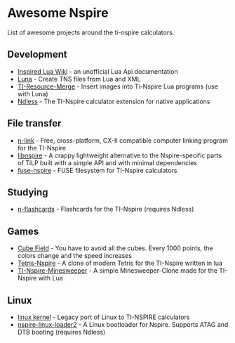 
# Awesome Nspire

List of awesome projects around the ti-nspire calculators.

## Development

 - [Inspired Lua Wiki](https://wiki.inspired-lua.org/) - an unofficial Lua Api documentation
 - [Luna](https://github.com/ndless-nspire/Luna) - Create TNS files from Lua and XML
 - [TI-Resource-Merge](https://github.com/DaveDuck321/TI-Resource-Merge) - Insert images into Ti-Nspire Lua programs (use with Luna)
 - [Ndless](https://github.com/ndless-nspire/Ndless) - The TI-Nspire calculator extension for native applications

## File transfer

 - [n-link](https://github.com/lights0123/n-link) - Free, cross-platform, CX-II compatible computer linking program for the TI-Nspire
 - [libnspire](https://github.com/Vogtinator/libnspire) - A crappy lightweight alternative to the Nspire-specific parts of TiLP built with a simple API and with minimal dependencies
 - [fuse-nspire](https://github.com/Vogtinator/fuse-nspire) - FUSE filesystem for TI-Nspire calculators

## Studying

 - [n-flashcards](https://github.com/lights0123/n-flashcards) - Flashcards for the TI-Nspire (requires Ndless)

## Games

 - [Cube Field](https://www.ticalc.org/archives/files/fileinfo/443/44308.html) - You have to avoid all the cubes. Every 1000 points, the colors change and the speed increases
 - [Tetris-Nspire](https://github.com/DaveDuck321/Tetris-Nspire) - A clone of modern Tetris for the TI-Nspire written in lua
 - [TI-Nspire-Minesweeper](https://github.com/Skayo/TI-Nspire-Minesweeper) - A simple Minesweeper-Clone made for the TI-Nspire with Lua

## Linux

 - [linux kernel](https://github.com/tangrs/linux) - Legacy port of Linux to TI-NSPIRE calculators
 - [nspire-linux-loader2](https://github.com/tangrs/nspire-linux-loader2) - A Linux bootloader for Nspire. Supports ATAG and DTB booting (requires Ndless)
